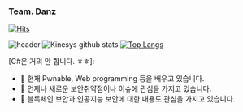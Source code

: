 ### Team. Danz 

[![Hits](https://hits.seeyoufarm.com/api/count/incr/badge.svg?url=https://github.com/Kinesys)](https://hits.seeyoufarm.com) 

![header](https://capsule-render.vercel.app/api?type=wave&color=gradient&height=300&section=footer&text=Kinesys%20Github&fontSize=90)
![Kinesys github stats](https://github-readme-stats.vercel.app/api?username=Kinesys&show_icons=true&theme=tokyonight )
[![Top Langs](https://github-readme-stats.vercel.app/api/top-langs/?username=Kinesys&layout=compact&show_icons=true&theme=tokyonight)](https://github.com/Kinesys/github-readme-stats)

[C#은 거의 안 합니다. ㅎㅎ]:

- 🌱 현재  Pwnable, Web programming 등을 배우고 있습니다.
- 🔭 언제나 새로운 보안취약점이나 이슈에 관심을 가지고 있습니다.
- 👯 블록체인 보안과 인공지능 보안에 대한 내용도 관심을 가지고 있습니다.


